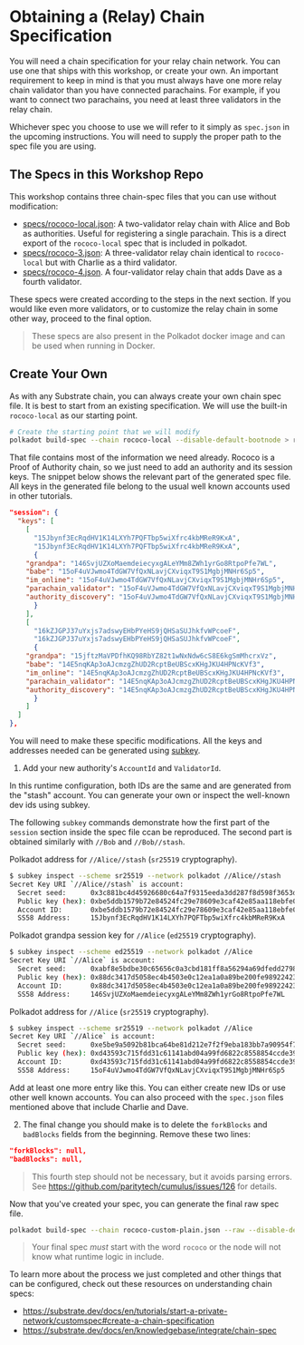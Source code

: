 # Obtaining a (Relay) Chain Specification

You will need a chain specification for your relay chain network. You can use one that ships with
this workshop, or create your own. An important requirement to keep in mind is that you must always
have one more relay chain validator than you have connected parachains. For example, if you want to
connect two parachains, you need at least three validators in the relay chain.

Whichever spec you choose to use we will refer to it simply as `spec.json` in the upcoming
instructions. You will need to supply the proper path to the spec file you are using.

## The Specs in this Workshop Repo

This workshop contains three chain-spec files that you can use without modification:

<!-- for some reason these links can't be markdown. See https://github.com/substrate-developer-hub/cumulus-workshop/issues/16 -->

- <a href="specs/rococo-local.json" download>specs/rococo-local.json</a>: A two-validator relay
  chain with Alice and Bob as authorities. Useful for registering a single parachain. This is a
  direct export of the `rococo-local` spec that is included in polkadot.
- <a href="specs/rococo-3.json" download>specs/rococo-3.json</a>: A three-validator relay chain
  identical to `rococo-local` but with Charlie as a third validator.
- <a href="specs/rococo-4.json" download>specs/rococo-4.json</a>. A four-validator relay chain that
  adds Dave as a fourth validator.

These specs were created according to the steps in the next section. If you would like even more
validators, or to customize the relay chain in some other way, proceed to the final option.

> These specs are also present in the Polkadot docker image and can be used when running in Docker.

## Create Your Own

As with any Substrate chain, you can always create your own chain spec file. It is best to start
from an existing specification. We will use the built-in `rococo-local` as our starting point.

```bash
# Create the starting point that we will modify
polkadot build-spec --chain rococo-local --disable-default-bootnode > rococo-custom-plain.json
```

That file contains most of the information we need already. Rococo is a Proof of Authority chain, so
we just need to add an authority and its session keys. The snippet below shows the relevant part of the generated spec file. All keys in the generated file belong to the usual well known accounts used in other tutorials. 

```json
"session": {
  "keys": [
    [
      "15Jbynf3EcRqdHV1K14LXYh7PQFTbp5wiXfrc4kbMReR9KxA", 
      "15Jbynf3EcRqdHV1K14LXYh7PQFTbp5wiXfrc4kbMReR9KxA",
      {
	"grandpa": "146SvjUZXoMaemdeiecyxgALeYMm8ZWh1yrGo8RtpoPfe7WL",
	"babe": "15oF4uVJwmo4TdGW7VfQxNLavjCXviqxT9S1MgbjMNHr6Sp5",
	"im_online": "15oF4uVJwmo4TdGW7VfQxNLavjCXviqxT9S1MgbjMNHr6Sp5",
	"parachain_validator": "15oF4uVJwmo4TdGW7VfQxNLavjCXviqxT9S1MgbjMNHr6Sp5",
	"authority_discovery": "15oF4uVJwmo4TdGW7VfQxNLavjCXviqxT9S1MgbjMNHr6Sp5"
      }
    ],
    [
      "16kZJGPJ37uYxjs7adswyEHbPYeHS9jQHSaSUJhkfvWPcoeF",
      "16kZJGPJ37uYxjs7adswyEHbPYeHS9jQHSaSUJhkfvWPcoeF",
      {
	"grandpa": "15jftzMaVPDfhKQ98RbYZ82t1wNxNdw6cS8E6kgSmMhcrxVz",
	"babe": "14E5nqKAp3oAJcmzgZhUD2RcptBeUBScxKHgJKU4HPNcKVf3",
	"im_online": "14E5nqKAp3oAJcmzgZhUD2RcptBeUBScxKHgJKU4HPNcKVf3",
	"parachain_validator": "14E5nqKAp3oAJcmzgZhUD2RcptBeUBScxKHgJKU4HPNcKVf3",
	"authority_discovery": "14E5nqKAp3oAJcmzgZhUD2RcptBeUBScxKHgJKU4HPNcKVf3"
      }
    ]
  ]
},
```

You will need to make these specific modifications. All the keys and addresses needed can be
generated using [subkey](https://substrate.dev/docs/en/knowledgebase/integrate/subkey).

1. Add your new authority's `AccountId` and `ValidatorId`.

In this runtime configuration, both IDs are the same and are generated from the "stash" account. You
can generate your own or inspect the well-known dev ids using subkey.

The following `subkey` commands demonstrate how the first part of the `session` section inside the 
spec file ccan be reproduced. The second part is obtained similarly with `//Bob` and `//Bob//stash`.

Polkadot address for `//Alice//stash` (`sr25519` cryptography).

```bash
$ subkey inspect --scheme sr25519 --network polkadot //Alice//stash
Secret Key URI `//Alice//stash` is account:
  Secret seed:      0x3c881bc4d45926680c64a7f9315eeda3dd287f8d598f3653d7c107799c5422b3
  Public key (hex): 0xbe5ddb1579b72e84524fc29e78609e3caf42e85aa118ebfe0b0ad404b5bdd25f
  Account ID:       0xbe5ddb1579b72e84524fc29e78609e3caf42e85aa118ebfe0b0ad404b5bdd25f
  SS58 Address:     15Jbynf3EcRqdHV1K14LXYh7PQFTbp5wiXfrc4kbMReR9KxA
```

Polkadot grandpa session key for `//Alice` (`ed25519` cryptography).

```bash
$ subkey inspect --scheme ed25519 --network polkadot //Alice
Secret Key URI `//Alice` is account:
  Secret seed:      0xabf8e5bdbe30c65656c0a3cbd181ff8a56294a69dfedd27982aace4a76909115
  Public key (hex): 0x88dc3417d5058ec4b4503e0c12ea1a0a89be200fe98922423d4334014fa6b0ee
  Account ID:       0x88dc3417d5058ec4b4503e0c12ea1a0a89be200fe98922423d4334014fa6b0ee
  SS58 Address:     146SvjUZXoMaemdeiecyxgALeYMm8ZWh1yrGo8RtpoPfe7WL
```

Polkadot address for `//Alice` (`sr25519` cryptography).

```bash
$ subkey inspect --scheme sr25519 --network polkadot //Alice
Secret Key URI `//Alice` is account:
  Secret seed:      0xe5be9a5092b81bca64be81d212e7f2f9eba183bb7a90954f7b76361f6edb5c0a
  Public key (hex): 0xd43593c715fdd31c61141abd04a99fd6822c8558854ccde39a5684e7a56da27d
  Account ID:       0xd43593c715fdd31c61141abd04a99fd6822c8558854ccde39a5684e7a56da27d
  SS58 Address:     15oF4uVJwmo4TdGW7VfQxNLavjCXviqxT9S1MgbjMNHr6Sp5
```

Add at least one more entry like this. You can either create new IDs or use other well known accounts. 
You can also proceed with the `spec.json` files mentioned above that include Charlie and Dave. 

2. The final change you should make is to delete the `forkBlocks` and `badBlocks` fields from the
   beginning. Remove these two lines:

```json
"forkBlocks": null,
"badBlocks": null,
```

> This fourth step should not be necessary, but it avoids parsing errors. See
> https://github.com/paritytech/cumulus/issues/126 for details.

Now that you've created your spec, you can generate the final raw spec file.

```bash
polkadot build-spec --chain rococo-custom-plain.json --raw --disable-default-bootnode > rococo-custom.json
```

> Your final spec _must_ start with the word `rococo` or the node will not know what runtime logic
> in include.

To learn more about the process we just completed and other things that can be configured, check out
these resources on understanding chain specs:

- https://substrate.dev/docs/en/tutorials/start-a-private-network/customspec#create-a-chain-specification
- https://substrate.dev/docs/en/knowledgebase/integrate/chain-spec
